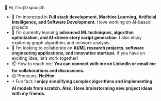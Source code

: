 👋 Hi, I’m @kspoojith  

- 👀 I’m interested in **Full stack development, Machine Learning, Artificial Intelligence, and Software Development**. I love working on AI-based projects
- 🌱 I’m currently learning **advanced ML techniques, algorithm optimization, and AI-driven story script generation**. I also enjoy exploring graph algorithms and network analysis.  
- 💞️ I’m looking to collaborate on **AI/ML research projects, software engineering applications, and innovative startups**. If you have an exciting idea, let’s work together!  
- 📫 How to reach me: **You can connect with me on LinkedIn or email me for collaborations and discussions.**  
- 😄 Pronouns: **He/Him**  
- ⚡ Fun fact: **I enjoy simplifying complex algorithms and implementing AI models from scratch. Also, I love brainstorming new project ideas with my friends.**

